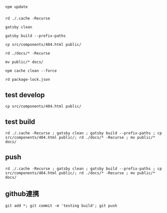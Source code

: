 ##
```
npm update
```

###
```
rd ./.cache -Recurse
```


```
gatsby clean
```



```
gatsby build --prefix-paths
```


```
cp src/components/404.html public/
```

```
rd ./docs/* -Recurse
```


```
mv public/* docs/
```


```
npm cache clean --force
```

```
rd package-lock.json
```

## test develop
```
cp src/components/404.html public/
```

## test build
```
rd ./.cache -Recurse ; gatsby clean ; gatsby build --prefix-paths ; cp src/components/404.html public/; rd ./docs/* -Recurse ; mv public/* docs/
```

## push
```
rd ./.cache -Recurse ; gatsby clean ; gatsby build --prefix-paths ; cp src/components/404.html public/; rd ./docs/* -Recurse ; mv public/* docs/
```

## github連携
```
git add *; git commit -m 'testing build'; git push
```

